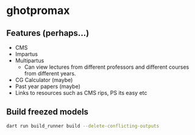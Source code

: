 # ghotpromax

## Features (perhaps...)

- CMS
- Impartus
- Multipartus
    - Can view lectures from different professors and different courses from different years. 
- CG Calculator (maybe)
- Past year papers (maybe)
- Links to resources such as CMS rips, PS its easy etc

## Build freezed models

```sh
dart run build_runner build --delete-conflicting-outputs
```